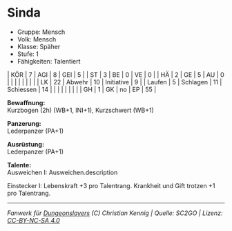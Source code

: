 # Sinda  
- Gruppe: Mensch  
- Volk: Mensch  
- Klasse: Späher  
- Stufe: 1  
- Fähigkeiten: Talentiert  


| KÖR    | 7  | AGI      | 8  | GEI        | 5  |
| ST     | 3  | BE       | 0  | VE         | 0  |
| HÄ     | 2  | GE       | 5  | AU         | 0  |
|        |    |          |    |            |    |
| LK     | 22 | Abwehr   | 10 | Initiative | 9  |
| Laufen | 5  | Schlagen | 11 | Schiessen  | 14 |
|        |    |          |    |            |    |
| GH     | 1  | GK       | no | EP         | 55 |


**Bewaffnung:**  
Kurzbogen (2h) (WB+1, INI+1), Kurzschwert (WB+1)

**Panzerung:**  
Lederpanzer (PA+1)

**Ausrüstung:**  
Lederpanzer (PA+1)

**Talente:**  
Ausweichen I: Ausweichen.description

Einstecker I: Lebenskraft +3 pro Talentrang. Krankheit und Gift trotzen +1 pro Talentrang.





___
*Fanwerk für [Dungeonslayers](https://www.dungeonslayers.net/) (C) Christian Kennig | Quelle: SC2GO | Lizenz: [CC-BY-NC-SA 4.0](https://creativecommons.org/licenses/by-nc-sa/4.0/deed.de)*